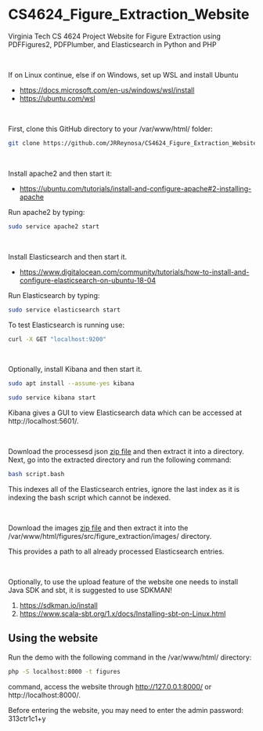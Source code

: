 
# CS4624_Figure_Extraction_Website
Virginia Tech CS 4624 Project Website for Figure Extraction using PDFFigures2, PDFPlumber, and Elasticsearch in Python and PHP

<br />

If on Linux continue, else if on Windows, set up WSL and install Ubuntu
* https://docs.microsoft.com/en-us/windows/wsl/install
* https://ubuntu.com/wsl

<br />

First, clone this GitHub directory to your /var/www/html/ folder:
```bash
git clone https://github.com/JRReynosa/CS4624_Figure_Extraction_Website figures
```

<br />

Install apache2 and then start it:
* https://ubuntu.com/tutorials/install-and-configure-apache#2-installing-apache

Run apache2 by typing:
```bash
sudo service apache2 start
```

<br />

Install Elasticsearch and then start it.
* https://www.digitalocean.com/community/tutorials/how-to-install-and-configure-elasticsearch-on-ubuntu-18-04

Run Elasticsearch by typing:
```bash
sudo service elasticsearch start
```
To test Elasticsearch is running use:
```bash
curl -X GET "localhost:9200"
```

<br />

Optionally, install Kibana and then start it.
```bash
sudo apt install --assume-yes kibana
```
```bash
sudo service kibana start
```
Kibana gives a GUI to view Elasticsearch data which can be accessed at http://localhost:5601/.

<br />

Download the processesd json [zip file](https://drive.google.com/file/d/1yP705eq-FasesXylMfnTKYM71Zje1IpM/view?usp=sharing) and then extract it into a directory. Next, go into the extracted directory and run the following command:
```bash
bash script.bash
```
This indexes all of the Elasticsearch entries, ignore the last index as it is indexing the bash script which cannot be indexed.

<br />

Download the images [zip file](https://drive.google.com/file/d/1RRa35hbX0dsXvJLdNtgRVGlbN3Nuok_C/view?usp=sharing) and then extract it into the /var/www/html/figures/src/figure_extraction/images/ directory.

This provides a path to all already processed Elasticsearch entries.

<br />

Optionally, to use the upload feature of the website one needs to install Java SDK and sbt, it is suggested to use SDKMAN! 
1. https://sdkman.io/install
2. https://www.scala-sbt.org/1.x/docs/Installing-sbt-on-Linux.html



## Using the website
Run the demo with the following command in the /var/www/html/ directory:
```bash
php -S localhost:8000 -t figures 
```
command, access the website through http://127.0.0.1:8000/ or http://localhost:8000/.

Before entering the website, you may need to enter the admin password: 313ctr1c1+y

